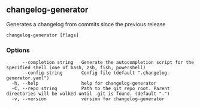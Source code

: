 ## changelog-generator

Generates a changelog from commits since the previous release

```
changelog-generator [flags]
```

### Options

```
      --completion string   Generate the autocompletion script for the specified shell (one of bash, zsh, fish, powershell)
      --config string       Config file (default ".changelog-generator.yaml")
  -h, --help                help for changelog-generator
  -C, --repo string         Path to the git repo root. Parent directories will be walked until .git is found. (default ".")
  -v, --version             version for changelog-generator
```

